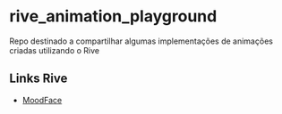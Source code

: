 # rive_animation_playground

Repo destinado a compartilhar algumas implementações de animações criadas utilizando o Rive

## Links Rive
- [MoodFace](https://rive.app/community/3027-6400-mood-face/)



